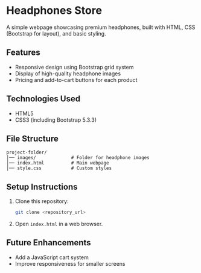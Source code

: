 # Headphones Store

A simple webpage showcasing premium headphones, built with HTML, CSS (Bootstrap for layout), and basic styling.

## Features
- Responsive design using Bootstrap grid system
- Display of high-quality headphone images
- Pricing and add-to-cart buttons for each product

## Technologies Used
- HTML5
- CSS3 (including Bootstrap 5.3.3)

## File Structure
```
project-folder/
│── images/             # Folder for headphone images
│── index.html          # Main webpage
│── style.css           # Custom styles
```

## Setup Instructions
1. Clone this repository:
   ```sh
   git clone <repository_url>
   ```
2. Open `index.html` in a web browser.

## Future Enhancements
- Add a JavaScript cart system
- Improve responsiveness for smaller screens
